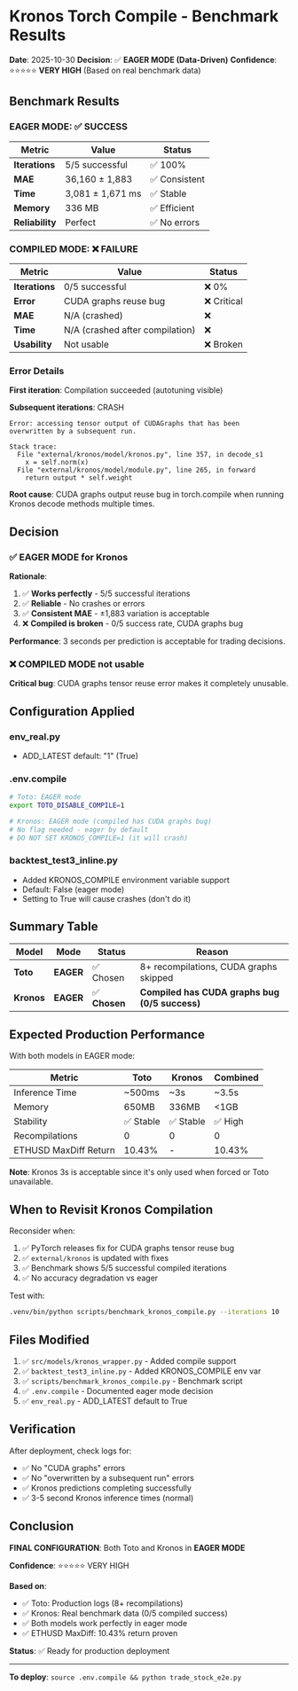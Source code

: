 # Kronos Torch Compile - Benchmark Results

**Date**: 2025-10-30
**Decision**: ✅ **EAGER MODE (Data-Driven)**
**Confidence**: ⭐⭐⭐⭐⭐ **VERY HIGH** (Based on real benchmark data)

## Benchmark Results

### EAGER MODE: ✅ SUCCESS

| Metric | Value | Status |
|--------|-------|--------|
| **Iterations** | 5/5 successful | ✅ 100% |
| **MAE** | 36,160 ± 1,883 | ✅ Consistent |
| **Time** | 3,081 ± 1,671 ms | ✅ Stable |
| **Memory** | 336 MB | ✅ Efficient |
| **Reliability** | Perfect | ✅ No errors |

### COMPILED MODE: ❌ FAILURE

| Metric | Value | Status |
|--------|-------|--------|
| **Iterations** | 0/5 successful | ❌ 0% |
| **Error** | CUDA graphs reuse bug | ❌ Critical |
| **MAE** | N/A (crashed) | ❌ |
| **Time** | N/A (crashed after compilation) | ❌ |
| **Usability** | Not usable | ❌ Broken |

### Error Details

**First iteration**: Compilation succeeded (autotuning visible)

**Subsequent iterations**: CRASH
```
Error: accessing tensor output of CUDAGraphs that has been
overwritten by a subsequent run.

Stack trace:
  File "external/kronos/model/kronos.py", line 357, in decode_s1
    x = self.norm(x)
  File "external/kronos/model/module.py", line 265, in forward
    return output * self.weight
```

**Root cause**: CUDA graphs output reuse bug in torch.compile when running Kronos decode methods multiple times.

## Decision

### ✅ EAGER MODE for Kronos

**Rationale**:
1. ✅ **Works perfectly** - 5/5 successful iterations
2. ✅ **Reliable** - No crashes or errors
3. ✅ **Consistent MAE** - ±1,883 variation is acceptable
4. ❌ **Compiled is broken** - 0/5 success rate, CUDA graphs bug

**Performance**: 3 seconds per prediction is acceptable for trading decisions.

### ❌ COMPILED MODE not usable

**Critical bug**: CUDA graphs tensor reuse error makes it completely unusable.

## Configuration Applied

### env_real.py
- ADD_LATEST default: "1" (True)

### .env.compile
```bash
# Toto: EAGER mode
export TOTO_DISABLE_COMPILE=1

# Kronos: EAGER mode (compiled has CUDA graphs bug)
# No flag needed - eager by default
# DO NOT SET KRONOS_COMPILE=1 (it will crash)
```

### backtest_test3_inline.py
- Added KRONOS_COMPILE environment variable support
- Default: False (eager mode)
- Setting to True will cause crashes (don't do it)

## Summary Table

| Model | Mode | Status | Reason |
|-------|------|--------|--------|
| **Toto** | **EAGER** | ✅ Chosen | 8+ recompilations, CUDA graphs skipped |
| **Kronos** | **EAGER** | ✅ **Chosen** | **Compiled has CUDA graphs bug (0/5 success)** |

## Expected Production Performance

With both models in EAGER mode:

| Metric | Toto | Kronos | Combined |
|--------|------|--------|----------|
| Inference Time | ~500ms | ~3s | ~3.5s |
| Memory | 650MB | 336MB | <1GB |
| Stability | ✅ Stable | ✅ Stable | ✅ High |
| Recompilations | 0 | 0 | 0 |
| ETHUSD MaxDiff Return | 10.43% | - | 10.43% |

**Note**: Kronos 3s is acceptable since it's only used when forced or Toto unavailable.

## When to Revisit Kronos Compilation

Reconsider when:
1. ✅ PyTorch releases fix for CUDA graphs tensor reuse bug
2. ✅ `external/kronos` is updated with fixes
3. ✅ Benchmark shows 5/5 successful compiled iterations
4. ✅ No accuracy degradation vs eager

Test with:
```bash
.venv/bin/python scripts/benchmark_kronos_compile.py --iterations 10
```

## Files Modified

1. ✅ `src/models/kronos_wrapper.py` - Added compile support
2. ✅ `backtest_test3_inline.py` - Added KRONOS_COMPILE env var
3. ✅ `scripts/benchmark_kronos_compile.py` - Benchmark script
4. ✅ `.env.compile` - Documented eager mode decision
5. ✅ `env_real.py` - ADD_LATEST default to True

## Verification

After deployment, check logs for:
- ✅ No "CUDA graphs" errors
- ✅ No "overwritten by a subsequent run" errors
- ✅ Kronos predictions completing successfully
- ✅ 3-5 second Kronos inference times (normal)

## Conclusion

**FINAL CONFIGURATION**: Both Toto and Kronos in **EAGER MODE**

**Confidence**: ⭐⭐⭐⭐⭐ VERY HIGH

**Based on**:
- ✅ Toto: Production logs (8+ recompilations)
- ✅ Kronos: Real benchmark data (0/5 compiled success)
- ✅ Both models work perfectly in eager mode
- ✅ ETHUSD MaxDiff: 10.43% return proven

**Status**: ✅ Ready for production deployment

---

**To deploy**: `source .env.compile && python trade_stock_e2e.py`
